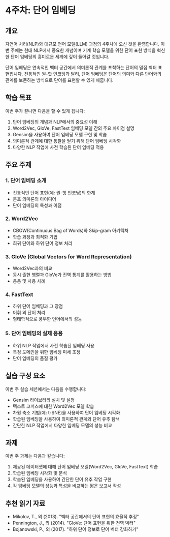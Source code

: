 # 4주차: 단어 임베딩

## 개요

자연어 처리(NLP)와 대규모 언어 모델(LLM) 과정의 4주차에 오신 것을 환영합니다. 이번 주에는 현대 NLP에서 중요한 개념이며 기계 학습 모델을 위한 단어 표현 방식을 혁신한 단어 임베딩의 흥미로운 세계에 깊이 들어갈 것입니다.

단어 임베딩은 연속적인 벡터 공간에서 의미론적 관계를 포착하는 단어의 밀집 벡터 표현입니다. 전통적인 원-핫 인코딩과 달리, 단어 임베딩은 단어의 의미와 다른 단어와의 관계를 보존하는 방식으로 단어를 표현할 수 있게 해줍니다.

## 학습 목표

이번 주가 끝나면 다음을 할 수 있게 됩니다:

1. 단어 임베딩의 개념과 NLP에서의 중요성 이해
2. Word2Vec, GloVe, FastText 임베딩 모델 간의 주요 차이점 설명
3. Gensim을 사용하여 단어 임베딩 모델 구현 및 학습
4. 의미론적 관계에 대한 통찰을 얻기 위해 단어 임베딩 시각화
5. 다양한 NLP 작업에 사전 학습된 단어 임베딩 적용

## 주요 주제

### 1. 단어 임베딩 소개

- 전통적인 단어 표현(예: 원-핫 인코딩)의 한계
- 분포 의미론의 아이디어
- 단어 임베딩의 특성과 이점

### 2. Word2Vec

- CBOW(Continuous Bag of Words)와 Skip-gram 아키텍처
- 학습 과정과 최적화 기법
- 희귀 단어와 하위 단어 정보 처리

### 3. GloVe (Global Vectors for Word Representation)

- Word2Vec과의 비교
- 동시 출현 행렬과 GloVe가 전역 통계를 활용하는 방법
- 응용 및 사용 사례

### 4. FastText

- 하위 단어 임베딩과 그 장점
- 어휘 외 단어 처리
- 형태학적으로 풍부한 언어에서의 성능

### 5. 단어 임베딩의 실제 응용

- 하위 NLP 작업에서 사전 학습된 임베딩 사용
- 특정 도메인을 위한 임베딩 미세 조정
- 단어 임베딩의 품질 평가

## 실습 구성 요소

이번 주 실습 세션에서는 다음을 수행합니다:

- Gensim 라이브러리 설치 및 설정
- 텍스트 코퍼스에 대한 Word2Vec 모델 학습
- 차원 축소 기법(예: t-SNE)을 사용하여 단어 임베딩 시각화
- 학습된 임베딩을 사용하여 의미론적 관계와 단어 유추 탐색
- 간단한 NLP 작업에서 다양한 임베딩 모델의 성능 비교

## 과제

이번 주 과제는 다음과 같습니다:

1. 제공된 데이터셋에 대해 단어 임베딩 모델(Word2Vec, GloVe, FastText) 학습
2. 학습된 임베딩 시각화 및 분석
3. 학습된 임베딩을 사용하여 간단한 단어 유추 작업 구현
4. 각 임베딩 모델의 성능과 특성을 비교하는 짧은 보고서 작성

## 추천 읽기 자료

- Mikolov, T., 외 (2013). "벡터 공간에서의 단어 표현의 효율적 추정"
- Pennington, J., 외 (2014). "GloVe: 단어 표현을 위한 전역 벡터"
- Bojanowski, P., 외 (2017). "하위 단어 정보로 단어 벡터 강화하기"

```{tableofcontents}

```
